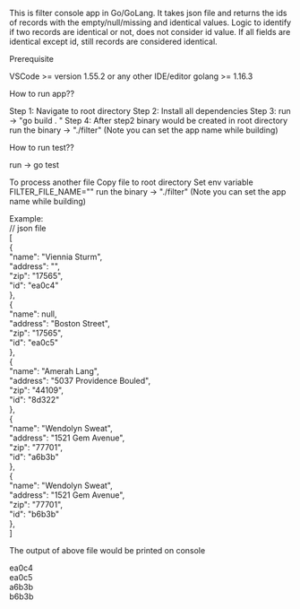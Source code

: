 This is filter console app in Go/GoLang.
It takes json file and returns the ids of records with the empty/null/missing
and identical values.
Logic to identify if two records are identical or not, does not consider id value.
If all fields are identical except id, still records are considered identical.

Prerequisite

VSCode >= version 1.55.2 or any other IDE/editor
golang >= 1.16.3

How to run app??

Step 1: Navigate to root directory
Step 2: Install all dependencies
Step 3: run -> "go build . "
Step 4: After step2 binary would be created in root directory
run the binary -> "./filter" (Note you can set the app name while building)

How to run test??

run -> go test

To process another file
Copy file to root directory
Set env variable FILTER_FILE_NAME="<filename>"
run the binary -> "./filter"  (Note you can set the app name while building)

Example:  
// json file  
[  
    {  
      "name": "Viennia Sturm",  
      "address": "",  
      "zip": "17565",  
      "id": "ea0c4"  
    },  
    {  
      "name": null,  
      "address": "Boston Street",  
      "zip": "17565",  
      "id": "ea0c5"  
    },  
    {  
      "name": "Amerah Lang",  
      "address": "5037 Providence Bouled",  
      "zip": "44109",  
      "id": "8d322"  
    },  
    {  
      "name": "Wendolyn Sweat",  
      "address": "1521 Gem Avenue",  
      "zip": "77701",  
      "id": "a6b3b"  
    },  
    {  
      "name": "Wendolyn Sweat",  
      "address": "1521 Gem Avenue",  
      "zip": "77701",  
      "id": "b6b3b"  
    },  
]  


The output of above file would be printed on console  

ea0c4  
ea0c5  
a6b3b  
b6b3b  
